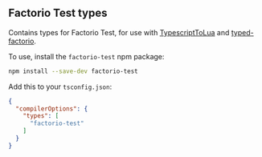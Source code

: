 ## Factorio Test types

Contains types for Factorio Test, for use with [TypescriptToLua](https://github.com/TypescriptToLua/TypescriptToLua)
and [typed-factorio](https://github.com/GlassBricks/typed-factorio).

To use, install the `factorio-test` npm package:

```bash
npm install --save-dev factorio-test
```

Add this to your `tsconfig.json`:

```json
{
  "compilerOptions": {
    "types": [
      "factorio-test"
    ]
  }
}
```
